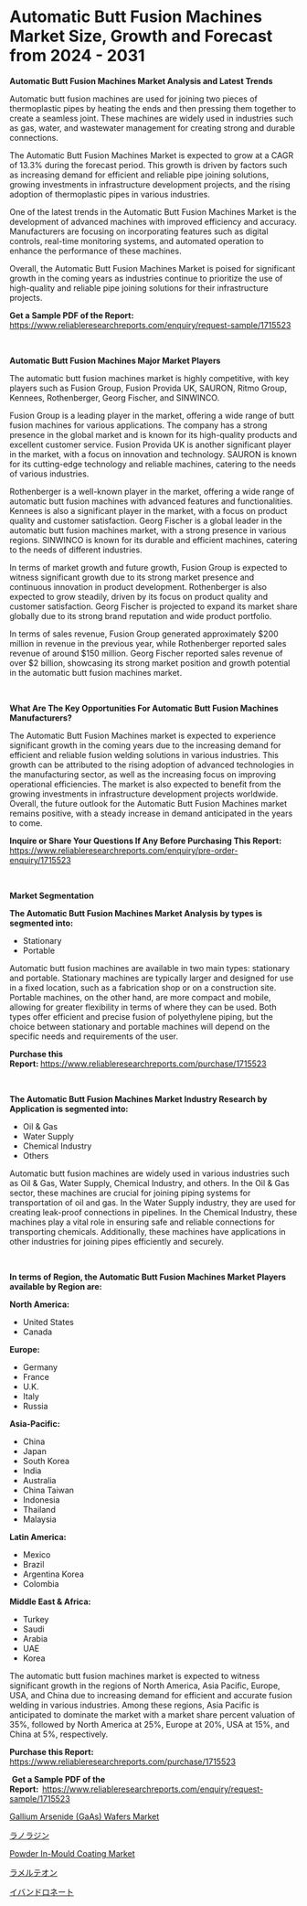 <p><h1>Automatic Butt Fusion Machines Market Size, Growth and Forecast from 2024 - 2031</h1></p><p><strong>Automatic Butt Fusion Machines Market Analysis and Latest Trends</strong></p>
<p><p>Automatic butt fusion machines are used for joining two pieces of thermoplastic pipes by heating the ends and then pressing them together to create a seamless joint. These machines are widely used in industries such as gas, water, and wastewater management for creating strong and durable connections.</p><p>The Automatic Butt Fusion Machines Market is expected to grow at a CAGR of 13.3% during the forecast period. This growth is driven by factors such as increasing demand for efficient and reliable pipe joining solutions, growing investments in infrastructure development projects, and the rising adoption of thermoplastic pipes in various industries.</p><p>One of the latest trends in the Automatic Butt Fusion Machines Market is the development of advanced machines with improved efficiency and accuracy. Manufacturers are focusing on incorporating features such as digital controls, real-time monitoring systems, and automated operation to enhance the performance of these machines.</p><p>Overall, the Automatic Butt Fusion Machines Market is poised for significant growth in the coming years as industries continue to prioritize the use of high-quality and reliable pipe joining solutions for their infrastructure projects.</p></p>
<p><strong>Get a Sample PDF of the Report:&nbsp;</strong> <a href="https://www.reliableresearchreports.com/enquiry/request-sample/1715523">https://www.reliableresearchreports.com/enquiry/request-sample/1715523</a></p>
<p>&nbsp;</p>
<p><strong>Automatic Butt Fusion Machines Major Market Players</strong></p>
<p><p>The automatic butt fusion machines market is highly competitive, with key players such as Fusion Group, Fusion Provida UK, SAURON, Ritmo Group, Kennees, Rothenberger, Georg Fischer, and SINWINCO. </p><p>Fusion Group is a leading player in the market, offering a wide range of butt fusion machines for various applications. The company has a strong presence in the global market and is known for its high-quality products and excellent customer service. Fusion Provida UK is another significant player in the market, with a focus on innovation and technology. SAURON is known for its cutting-edge technology and reliable machines, catering to the needs of various industries. </p><p>Rothenberger is a well-known player in the market, offering a wide range of automatic butt fusion machines with advanced features and functionalities. Kennees is also a significant player in the market, with a focus on product quality and customer satisfaction. Georg Fischer is a global leader in the automatic butt fusion machines market, with a strong presence in various regions. SINWINCO is known for its durable and efficient machines, catering to the needs of different industries.</p><p>In terms of market growth and future growth, Fusion Group is expected to witness significant growth due to its strong market presence and continuous innovation in product development. Rothenberger is also expected to grow steadily, driven by its focus on product quality and customer satisfaction. Georg Fischer is projected to expand its market share globally due to its strong brand reputation and wide product portfolio.</p><p>In terms of sales revenue, Fusion Group generated approximately $200 million in revenue in the previous year, while Rothenberger reported sales revenue of around $150 million. Georg Fischer reported sales revenue of over $2 billion, showcasing its strong market position and growth potential in the automatic butt fusion machines market.</p></p>
<p>&nbsp;</p>
<p><strong>What Are The Key Opportunities For Automatic Butt Fusion Machines Manufacturers?</strong></p>
<p><p>The Automatic Butt Fusion Machines market is expected to experience significant growth in the coming years due to the increasing demand for efficient and reliable fusion welding solutions in various industries. This growth can be attributed to the rising adoption of advanced technologies in the manufacturing sector, as well as the increasing focus on improving operational efficiencies. The market is also expected to benefit from the growing investments in infrastructure development projects worldwide. Overall, the future outlook for the Automatic Butt Fusion Machines market remains positive, with a steady increase in demand anticipated in the years to come.</p></p>
<p><strong>Inquire or Share Your Questions If Any Before Purchasing This Report:</strong> <a href="https://www.reliableresearchreports.com/enquiry/pre-order-enquiry/1715523">https://www.reliableresearchreports.com/enquiry/pre-order-enquiry/1715523</a></p>
<p>&nbsp;</p>
<p><strong>Market Segmentation</strong></p>
<p><strong>The Automatic Butt Fusion Machines Market Analysis by types is segmented into:</strong></p>
<p><ul><li>Stationary</li><li>Portable</li></ul></p>
<p><p>Automatic butt fusion machines are available in two main types: stationary and portable. Stationary machines are typically larger and designed for use in a fixed location, such as a fabrication shop or on a construction site. Portable machines, on the other hand, are more compact and mobile, allowing for greater flexibility in terms of where they can be used. Both types offer efficient and precise fusion of polyethylene piping, but the choice between stationary and portable machines will depend on the specific needs and requirements of the user.</p></p>
<p><strong>Purchase this Report:&nbsp;</strong><a href="https://www.reliableresearchreports.com/purchase/1715523">https://www.reliableresearchreports.com/purchase/1715523</a></p>
<p>&nbsp;</p>
<p><strong>The Automatic Butt Fusion Machines Market Industry Research by Application is segmented into:</strong></p>
<p><ul><li>Oil & Gas</li><li>Water Supply</li><li>Chemical Industry</li><li>Others</li></ul></p>
<p><p>Automatic butt fusion machines are widely used in various industries such as Oil & Gas, Water Supply, Chemical Industry, and others. In the Oil & Gas sector, these machines are crucial for joining piping systems for transportation of oil and gas. In the Water Supply industry, they are used for creating leak-proof connections in pipelines. In the Chemical Industry, these machines play a vital role in ensuring safe and reliable connections for transporting chemicals. Additionally, these machines have applications in other industries for joining pipes efficiently and securely.</p></p>
<p>&nbsp;</p>
<p><strong>In terms of Region, the Automatic Butt Fusion Machines Market Players available by Region are:</strong></p>
<p>
    <p> <strong> North America: </strong>
        <ul>
            <li>United States</li>
            <li>Canada</li>
        </ul>
        </p> 
    <p> <strong> Europe: </strong>
        <ul>
            <li>Germany</li>
            <li>France</li>
            <li>U.K.</li>
            <li>Italy</li>
            <li>Russia</li>
        </ul>
        </p> 
    <p> <strong> Asia-Pacific: </strong>
        <ul>
            <li>China</li>
            <li>Japan</li>
            <li>South Korea</li>
            <li>India</li>
            <li>Australia</li>
            <li>China Taiwan</li>
            <li>Indonesia</li>
            <li>Thailand</li>
            <li>Malaysia</li>
        </ul>
        </p> 
    <p> <strong> Latin America: </strong>
        <ul>
            <li>Mexico</li>
            <li>Brazil</li>
            <li>Argentina Korea</li>
            <li>Colombia</li>
        </ul>
        </p> 
    <p> <strong> Middle East & Africa: </strong>
        <ul>
            <li>Turkey</li>
            <li>Saudi</li>
            <li>Arabia</li>
            <li>UAE</li>
            <li>Korea</li>
        </ul>
    </p>
    </p>
<p><p>The automatic butt fusion machines market is expected to witness significant growth in the regions of North America, Asia Pacific, Europe, USA, and China due to increasing demand for efficient and accurate fusion welding in various industries. Among these regions, Asia Pacific is anticipated to dominate the market with a market share percent valuation of 35%, followed by North America at 25%, Europe at 20%, USA at 15%, and China at 5%, respectively.</p></p>
<p><strong>Purchase this Report: </strong><a href="https://www.reliableresearchreports.com/purchase/1715523">https://www.reliableresearchreports.com/purchase/1715523</a></p>
<p>&nbsp;<strong>Get a Sample PDF of the Report:&nbsp;&nbsp;</strong><a href="https://www.reliableresearchreports.com/enquiry/request-sample/1715523">https://www.reliableresearchreports.com/enquiry/request-sample/1715523</a></p>
<p><strong></strong></p>
<p><p><a href="https://github.com/jsmusil/Market-Research-Report-List-2/blob/main/gallium-arsenide-gaas-wafers-market.md">Gallium Arsenide (GaAs) Wafers Market</a></p><p><a href="https://github.com/adcxff01450218/Market-Research-Report-List-1/blob/main/5236322183384.md">ラノラジン</a></p><p><a href="https://github.com/yemakinde/Market-Research-Report-List-1/blob/main/powder-in-mould-coating-market.md">Powder In-Mould Coating Market</a></p><p><a href="https://github.com/xnljig2898992/Market-Research-Report-List-1/blob/main/1630528183383.md">ラメルテオン</a></p><p><a href="https://github.com/adcxff01450218/Market-Research-Report-List-1/blob/main/5349063183382.md">イバンドロネート</a></p></p>